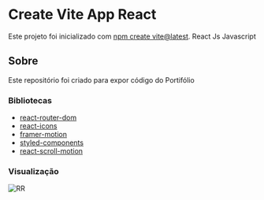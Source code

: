 #  Create Vite App React

Este projeto foi inicializado com [npm create vite@latest](https://vitejs.dev/guide/).
React Js 
Javascript

## Sobre

Este repositório foi criado para expor código do Portifólio

### Bibliotecas

- [react-router-dom](https://reactrouter.com/en/main)
- [react-icons](https://react-icons.github.io/)
- [framer-motion](https://www.framer.com/motion/)
- [styled-components](https://styled-components.com/)
- [react-scroll-motion](https://github.com/1000ship/react-scroll-motion)
### Visualização


![RR](https://user-images.githubusercontent.com/110484402/192839106-997ee1de-4292-47c1-90db-1df8ced66355.png)
